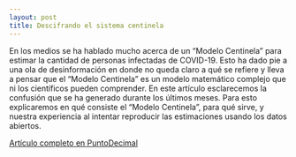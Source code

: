 ```yaml
---
layout: post
title: Descifrando el sistema centinela
---
```


En los medios se ha hablado mucho acerca de un “Modelo Centinela” para estimar la cantidad de personas infectadas de COVID-19. Esto ha dado pie a una ola de desinformación en donde no queda claro a qué se refiere y lleva a pensar que el “Modelo Centinela” es un modelo matemático complejo que ni los científicos pueden comprender. En este artículo esclarecemos la confusión que se ha generado durante los últimos meses. Para esto explicaremos en qué consiste el “Modelo Centinela”, para qué sirve, y nuestra experiencia al intentar reproducir las estimaciones usando los datos abiertos.  

[Artículo completo en PuntoDecimal](https://puntodecimal.mx/politica/quien-esta-detras-del-iva-a-netflix)
